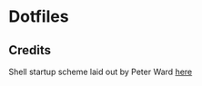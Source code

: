 # Dotfiles

## Credits

Shell startup scheme laid out by Peter Ward [here](http://blog.flowblok.id.au/2013-02/shell-startup-scripts.html)
